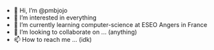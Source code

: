 - 👋 Hi, I’m @pmbjojo
- 👀 I’m interested in everything
- 🌱 I’m currently learning computer-science at ESEO Angers in France
- 💞️ I’m looking to collaborate on ... (anything)
- 📫 How to reach me ... (idk)

<!---
pmbjojo/pmbjojo is a ✨ special ✨ repository because its `README.md` (this file) appears on your GitHub profile.
You can click the Preview link to take a look at your changes.
--->
